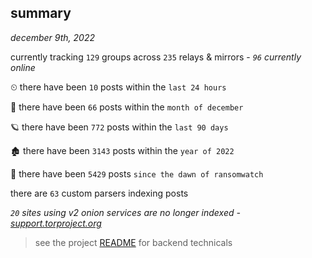 
## summary
_december 9th, 2022_

currently tracking `129` groups across `235` relays & mirrors - _`96` currently online_

⏲ there have been `10` posts within the `last 24 hours`

🦈 there have been `66` posts within the `month of december`

🪐 there have been `772` posts within the `last 90 days`

🏚 there have been `3143` posts within the `year of 2022`

🦕 there have been `5429` posts `since the dawn of ransomwatch`

there are `63` custom parsers indexing posts

_`20` sites using v2 onion services are no longer indexed - [support.torproject.org](https://support.torproject.org/onionservices/v2-deprecation/)_

> see the project [README](https://github.com/joshhighet/ransomwatch#ransomwatch--) for backend technicals
